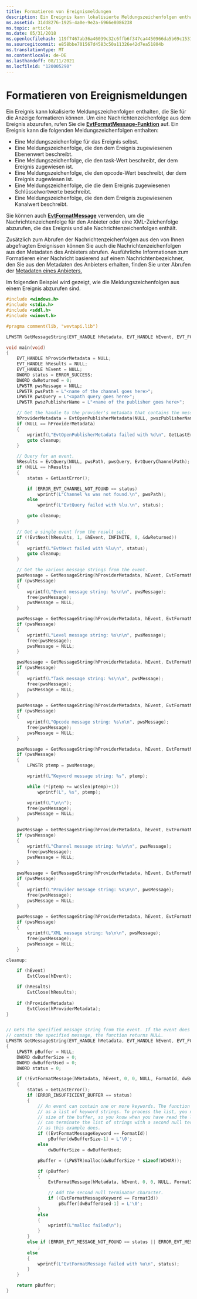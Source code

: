 ```yaml
---
title: Formatieren von Ereignismeldungen
description: Ein Ereignis kann lokalisierte Meldungszeichenfolgen enthalten, die Sie für die Anzeige formatieren können.
ms.assetid: 31dd8276-1925-4a0e-9e2a-6966e8086238
ms.topic: article
ms.date: 05/31/2018
ms.openlocfilehash: 119f7467ab36a46039c32c6ffb6f347ca4450966da5b69c1531ac1a966e0b7f5
ms.sourcegitcommit: e858bbe701567d4583c50a11326e42d7ea51804b
ms.translationtype: MT
ms.contentlocale: de-DE
ms.lasthandoff: 08/11/2021
ms.locfileid: "120005290"
---
```

# <a name="formatting-event-messages"></a>Formatieren von Ereignismeldungen

Ein Ereignis kann lokalisierte Meldungszeichenfolgen enthalten, die Sie für die Anzeige formatieren können. Um eine Nachrichtenzeichenfolge aus dem Ereignis abzurufen, rufen Sie die [**EvtFormatMessage-Funktion**](/windows/desktop/api/WinEvt/nf-winevt-evtformatmessage) auf. Ein Ereignis kann die folgenden Meldungszeichenfolgen enthalten:

-   Eine Meldungszeichenfolge für das Ereignis selbst.
-   Eine Meldungszeichenfolge, die den dem Ereignis zugewiesenen Ebenenwert beschreibt.
-   Eine Meldungszeichenfolge, die den task-Wert beschreibt, der dem Ereignis zugewiesen ist.
-   Eine Meldungszeichenfolge, die den opcode-Wert beschreibt, der dem Ereignis zugewiesen ist.
-   Eine Meldungszeichenfolge, die die dem Ereignis zugewiesenen Schlüsselwortwerte beschreibt.
-   Eine Meldungszeichenfolge, die den dem Ereignis zugewiesenen Kanalwert beschreibt.

Sie können auch [**EvtFormatMessage**](/windows/desktop/api/WinEvt/nf-winevt-evtformatmessage) verwenden, um die Nachrichtenzeichenfolge für den Anbieter oder eine XML-Zeichenfolge abzurufen, die das Ereignis und alle Nachrichtenzeichenfolgen enthält.

Zusätzlich zum Abrufen der Nachrichtenzeichenfolgen aus den von Ihnen abgefragten Ereignissen können Sie auch die Nachrichtenzeichenfolgen aus den Metadaten des Anbieters abrufen. Ausführliche Informationen zum Formatieren einer Nachricht basierend auf einem Nachrichtenbezeichner, den Sie aus den Metadaten des Anbieters erhalten, finden Sie unter Abrufen der [Metadaten eines Anbieters.](getting-a-provider-s-metadata-.md)

Im folgenden Beispiel wird gezeigt, wie die Meldungszeichenfolgen aus einem Ereignis abzurufen sind.


```C++
#include <windows.h>
#include <stdio.h>
#include <sddl.h>
#include <winevt.h>

#pragma comment(lib, "wevtapi.lib")

LPWSTR GetMessageString(EVT_HANDLE hMetadata, EVT_HANDLE hEvent, EVT_FORMAT_MESSAGE_FLAGS FormatId);

void main(void)
{
    EVT_HANDLE hProviderMetadata = NULL;
    EVT_HANDLE hResults = NULL;
    EVT_HANDLE hEvent = NULL;
    DWORD status = ERROR_SUCCESS;
    DWORD dwReturned = 0;
    LPWSTR pwsMessage = NULL;
    LPWSTR pwsPath = L"<name of the channel goes here>";
    LPWSTR pwsQuery = L"<xpath query goes here>";
    LPWSTR pwszPublisherName = L"<name of the publisher goes here>";

    // Get the handle to the provider's metadata that contains the message strings.
    hProviderMetadata = EvtOpenPublisherMetadata(NULL, pwszPublisherName, NULL, 0, 0);
    if (NULL == hProviderMetadata)
    {
        wprintf(L"EvtOpenPublisherMetadata failed with %d\n", GetLastError());
        goto cleanup;
    }

    // Query for an event.
    hResults = EvtQuery(NULL, pwsPath, pwsQuery, EvtQueryChannelPath);
    if (NULL == hResults)
    {
        status = GetLastError();

        if (ERROR_EVT_CHANNEL_NOT_FOUND == status)
            wprintf(L"Channel %s was not found.\n", pwsPath);
        else
            wprintf(L"EvtQuery failed with %lu.\n", status);

        goto cleanup;
    }

    // Get a single event from the result set.
    if (!EvtNext(hResults, 1, &hEvent, INFINITE, 0, &dwReturned))
    {
        wprintf(L"EvtNext failed with %lu\n", status);
        goto cleanup;
    }

    // Get the various message strings from the event.
    pwsMessage = GetMessageString(hProviderMetadata, hEvent, EvtFormatMessageEvent);
    if (pwsMessage)
    {
        wprintf(L"Event message string: %s\n\n", pwsMessage);
        free(pwsMessage);
        pwsMessage = NULL;
    }

    pwsMessage = GetMessageString(hProviderMetadata, hEvent, EvtFormatMessageLevel);
    if (pwsMessage)
    {
        wprintf(L"Level message string: %s\n\n", pwsMessage);
        free(pwsMessage);
        pwsMessage = NULL;
    }

    pwsMessage = GetMessageString(hProviderMetadata, hEvent, EvtFormatMessageTask);
    if (pwsMessage)
    {
        wprintf(L"Task message string: %s\n\n", pwsMessage);
        free(pwsMessage);
        pwsMessage = NULL;
    }

    pwsMessage = GetMessageString(hProviderMetadata, hEvent, EvtFormatMessageOpcode);
    if (pwsMessage)
    {
        wprintf(L"Opcode message string: %s\n\n", pwsMessage);
        free(pwsMessage);
        pwsMessage = NULL;
    }

    pwsMessage = GetMessageString(hProviderMetadata, hEvent, EvtFormatMessageKeyword);
    if (pwsMessage)
    {
        LPWSTR ptemp = pwsMessage;

        wprintf(L"Keyword message string: %s", ptemp);

        while (*(ptemp += wcslen(ptemp)+1))
            wprintf(L", %s", ptemp);

        wprintf(L"\n\n");
        free(pwsMessage);
        pwsMessage = NULL;
    }

    pwsMessage = GetMessageString(hProviderMetadata, hEvent, EvtFormatMessageChannel);
    if (pwsMessage)
    {
        wprintf(L"Channel message string: %s\n\n", pwsMessage);
        free(pwsMessage);
        pwsMessage = NULL;
    }

    pwsMessage = GetMessageString(hProviderMetadata, hEvent, EvtFormatMessageProvider);
    if (pwsMessage)
    {
        wprintf(L"Provider message string: %s\n\n", pwsMessage);
        free(pwsMessage);
        pwsMessage = NULL;
    }

    pwsMessage = GetMessageString(hProviderMetadata, hEvent, EvtFormatMessageXml);
    if (pwsMessage)
    {
        wprintf(L"XML message string: %s\n\n", pwsMessage);
        free(pwsMessage);
        pwsMessage = NULL;
    }

cleanup:

    if (hEvent)
        EvtClose(hEvent);

    if (hResults)
        EvtClose(hResults);
    
    if (hProviderMetadata)
        EvtClose(hProviderMetadata);
}


// Gets the specified message string from the event. If the event does not
// contain the specified message, the function returns NULL.
LPWSTR GetMessageString(EVT_HANDLE hMetadata, EVT_HANDLE hEvent, EVT_FORMAT_MESSAGE_FLAGS FormatId)
{
    LPWSTR pBuffer = NULL;
    DWORD dwBufferSize = 0;
    DWORD dwBufferUsed = 0;
    DWORD status = 0;

    if (!EvtFormatMessage(hMetadata, hEvent, 0, 0, NULL, FormatId, dwBufferSize, pBuffer, &dwBufferUsed))
    {
        status = GetLastError();
        if (ERROR_INSUFFICIENT_BUFFER == status)
        {
            // An event can contain one or more keywords. The function returns keywords
            // as a list of keyword strings. To process the list, you need to know the
            // size of the buffer, so you know when you have read the last string, or you
            // can terminate the list of strings with a second null terminator character 
            // as this example does.
            if ((EvtFormatMessageKeyword == FormatId))
                pBuffer[dwBufferSize-1] = L'\0';
            else
                dwBufferSize = dwBufferUsed;

            pBuffer = (LPWSTR)malloc(dwBufferSize * sizeof(WCHAR));

            if (pBuffer)
            {
                EvtFormatMessage(hMetadata, hEvent, 0, 0, NULL, FormatId, dwBufferSize, pBuffer, &dwBufferUsed);

                // Add the second null terminator character.
                if ((EvtFormatMessageKeyword == FormatId))
                    pBuffer[dwBufferUsed-1] = L'\0';
            }
            else
            {
                wprintf(L"malloc failed\n");
            }
        }
        else if (ERROR_EVT_MESSAGE_NOT_FOUND == status || ERROR_EVT_MESSAGE_ID_NOT_FOUND == status)
            ;
        else
        {
            wprintf(L"EvtFormatMessage failed with %u\n", status);
        }
    }

    return pBuffer;
}
```



 

 




